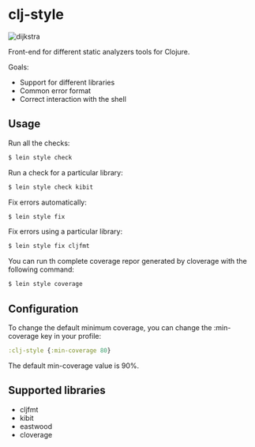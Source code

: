 # clj-style

![dijkstra](http://lemonodor.com/images/dijkstra-quick-n-dirty-s.jpg)

Front-end for different static analyzers tools for Clojure.

Goals:

- Support for different libraries
- Common error format
- Correct interaction with the shell

## Usage

Run all the checks:

```bash
$ lein style check
```

Run a check for a particular library:

```bash
$ lein style check kibit
```

Fix errors automatically:

```bash
$ lein style fix
```

Fix errors using a particular library:

```bash
$ lein style fix cljfmt
```

You can run th complete coverage repor generated by cloverage with the following command:

```bash
$ lein style coverage
```

## Configuration

To change the default minimum coverage, you can change the :min-coverage key in your profile:

```clojure
:clj-style {:min-coverage 80}
```

The default min-coverage value is 90%.

## Supported libraries

- cljfmt
- kibit
- eastwood
- cloverage
